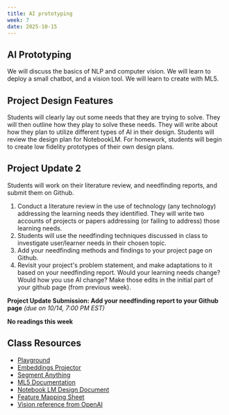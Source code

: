 ```yaml
---
title: AI prototyping 
week: 7
date: 2025-10-15
---
```


## AI Prototyping 
We will discuss the basics of NLP and computer vision. We will learn to deploy a small chatbot, and a vision tool. We will learn to create with ML5. 


## Project Design Features
Students will clearly lay out some needs that they are trying to solve. They will then outline how they play to solve these needs. They will write about how they plan to utilize different types of AI in their design. Students will review the design plan for NotebookLM. For homework, students will begin to create low fidelity prototypes of their own design plans.  

## Project Update 2
Students will work on their literature review, and needfinding reports, and submit them on Github. 

1.  Conduct a literature review in the use of technology (any technology) addressing the learning needs they identified. They will write two accounts of projects or papers addressing (or failing to address) those learning needs. 
1.  Students will use the needfinding techniques discussed in class to investigate user/learner needs in their chosen topic. 
1.  Add your needfinding methods and findings to your project page on Github. 
1.  Revisit your project's problem statement, and make adaptations to it based on your needfinding report. Would your learning needs change? Would how you use AI change? Make those edits in the initial part of your github page (from previous week).


**Project Update Submission: Add your needfinding report to your Github page** *(due on 10/14, 7:00 PM EST)*

**No readings this week**


## Class Resources

- [Playground](https://playground.raise.mit.edu/main/)
- [Embeddings Projector](https://projector.tensorflow.org/)
- [Segment Anything](https://segment-anything.com/demo)
- [ML5 Documentation](https://ml5js.org/)
- [Notebook LM Design Document](https://jasonspielman.com/notebooklm)
- [Feature Mapping Sheet](https://docs.google.com/spreadsheets/d/1IGY4QCPGbmT0puzAwr7rS8kd7DShKc5UKLdoyJtSbjc/edit?usp=sharing)
- [Vision reference from OpenAI](https://platform.openai.com/docs/guides/images-vision?api-mode=responses#analyze-images)

